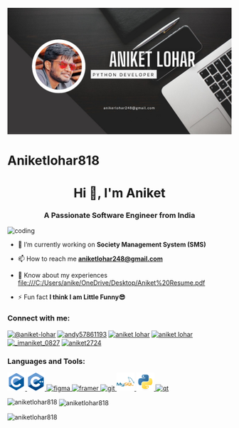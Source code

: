 ![logo](https://github.com/Aniketlohar818/-Aniketlohar818/blob/main/Github%20Banner.png)

# Aniketlohar818
<h1 align="center">Hi 👋, I'm Aniket </h1>
<h3 align="center">A Passionate Software Engineer from India</h3>

<img algin="right" alt="coding" width="400" src="https://user-images.githubusercontent.com/55389276/140866485-8fb1c876-9a8f-4d6a-98dc-08c4981eaf70.gif">
<!-- <img algin="right" alt="coding" width="400" src="https://i.pinimg.com/originals/e8/f4/53/e8f453469a3ec97ecd354df465d73913.gif"> -->


- 🔭 I’m currently working on **Society Management System (SMS)**

- 📫 How to reach me **aniketlohar248@gmail.com**

- 📄 Know about my experiences [file:///C:/Users/anike/OneDrive/Desktop/Aniket%20Resume.pdf](file:///C:/Users/anike/OneDrive/Desktop/Aniket%20Resume.pdf)

- ⚡ Fun fact **I think I am Little Funny😎**

<h3 align="left">Connect with me:</h3>
<p align="left">
<a href="https://codepen.io/@aniket-lohar" target="blank"><img align="center" src="https://raw.githubusercontent.com/rahuldkjain/github-profile-readme-generator/master/src/images/icons/Social/codepen.svg" alt="@aniket-lohar" height="30" width="40" /></a>
<a href="https://twitter.com/andy57861193" target="blank"><img align="center" src="https://raw.githubusercontent.com/rahuldkjain/github-profile-readme-generator/master/src/images/icons/Social/twitter.svg" alt="andy57861193" height="30" width="40" /></a>
<a href="https://linkedin.com/in/aniket lohar" target="blank"><img align="center" src="https://raw.githubusercontent.com/rahuldkjain/github-profile-readme-generator/master/src/images/icons/Social/linked-in-alt.svg" alt="aniket lohar" height="30" width="40" /></a>
<a href="https://fb.com/aniket lohar" target="blank"><img align="center" src="https://raw.githubusercontent.com/rahuldkjain/github-profile-readme-generator/master/src/images/icons/Social/facebook.svg" alt="aniket lohar" height="30" width="40" /></a>
<a href="https://instagram.com/_imaniket_0827" target="blank"><img align="center" src="https://raw.githubusercontent.com/rahuldkjain/github-profile-readme-generator/master/src/images/icons/Social/instagram.svg" alt="_imaniket_0827" height="30" width="40" /></a>
<a href="https://www.codechef.com/users/aniket2724" target="blank"><img align="center" src="https://cdn.jsdelivr.net/npm/simple-icons@3.1.0/icons/codechef.svg" alt="aniket2724" height="30" width="40" /></a>
</p>

<h3 align="left">Languages and Tools:</h3>
<p align="left"> <a href="https://www.cprogramming.com/" target="_blank" rel="noreferrer"> <img src="https://raw.githubusercontent.com/devicons/devicon/master/icons/c/c-original.svg" alt="c" width="40" height="40"/> </a> <a href="https://www.w3schools.com/cpp/" target="_blank" rel="noreferrer"> <img src="https://raw.githubusercontent.com/devicons/devicon/master/icons/cplusplus/cplusplus-original.svg" alt="cplusplus" width="40" height="40"/> </a> <a href="https://www.figma.com/" target="_blank" rel="noreferrer"> <img src="https://www.vectorlogo.zone/logos/figma/figma-icon.svg" alt="figma" width="40" height="40"/> </a> <a href="https://www.framer.com/" target="_blank" rel="noreferrer"> <img src="https://www.vectorlogo.zone/logos/framer/framer-icon.svg" alt="framer" width="40" height="40"/> </a> <a href="https://git-scm.com/" target="_blank" rel="noreferrer"> <img src="https://www.vectorlogo.zone/logos/git-scm/git-scm-icon.svg" alt="git" width="40" height="40"/> </a> <a href="https://www.mysql.com/" target="_blank" rel="noreferrer"> <img src="https://raw.githubusercontent.com/devicons/devicon/master/icons/mysql/mysql-original-wordmark.svg" alt="mysql" width="40" height="40"/> </a> <a href="https://www.python.org" target="_blank" rel="noreferrer"> <img src="https://raw.githubusercontent.com/devicons/devicon/master/icons/python/python-original.svg" alt="python" width="40" height="40"/> </a> <a href="https://www.qt.io/" target="_blank" rel="noreferrer"> <img src="https://upload.wikimedia.org/wikipedia/commons/0/0b/Qt_logo_2016.svg" alt="qt" width="40" height="40"/> </a> </p>


<p><img align="left" src="https://github-readme-stats.vercel.app/api/top-langs?username=aniketlohar818&show_icons=true&locale=en&layout=compact" alt="aniketlohar818" /></p>

<p>&nbsp;<img align="center" src="https://github-readme-stats.vercel.app/api?username=aniketlohar818&show_icons=true&locale=en" alt="aniketlohar818" /></p>

<p><img align="center" src="https://github-readme-streak-stats.herokuapp.com/?user=aniketlohar818&" alt="aniketlohar818" /></p>
